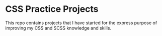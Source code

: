 # CSS Practice Projects

This repo contains projects that I have started for the express purpose of improving my CSS and SCSS knowledge and skills.
